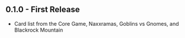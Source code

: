 ## 0.1.0 - First Release
* Card list from the Core Game, Naxxramas, Goblins vs Gnomes, and Blackrock Mountain
